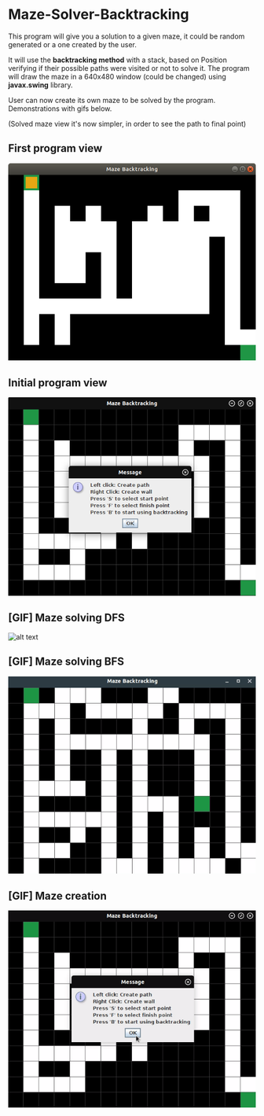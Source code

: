 # Maze-Solver-Backtracking

This program will give you a solution to a given maze, it could be random generated or a one created by the user.

It will use the **backtracking method** with a stack, based on Position verifying if their possible paths were visited or not to solve it.
The program will draw the maze in a 640x480 window (could be changed) using __javax.swing__ library.

User can now create its own maze to be solved by the program.
Demonstrations with gifs below.

(Solved maze view it's now simpler, in order to see the path to final point)

## First program view

![alt text](https://github.com/JaysusM/Maze-Solver-Backtracking/blob/master/views/firstView.png)

## Initial program view

![alt text](https://github.com/JaysusM/Maze-Solver-Backtracking/blob/master/views/initialView.png)

## [GIF] Maze solving DFS

![alt text](https://github.com/JaysusM/Maze-Solver-Backtracking/blob/master/views/mazeSolving.gif)

## [GIF] Maze solving BFS

![alt text](https://github.com/JaysusM/Maze-Solver-Backtracking/blob/master/views/mazebfs_2.gif)

## [GIF] Maze creation

![alt text](https://github.com/JaysusM/Maze-Solver-Backtracking/blob/master/views/mazeCreation.gif)
